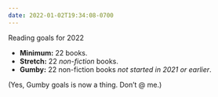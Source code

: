 ```yaml
---
date: 2022-01-02T19:34:08-0700
---
```


Reading goals for 2022

- **Minimum:** 22 books.
- **Stretch:** 22 *non-fiction* books.
- **Gumby:** 22 non-fiction books *not started in 2021 or earlier*.

(Yes, Gumby goals is now a thing. Don’t @ me.)